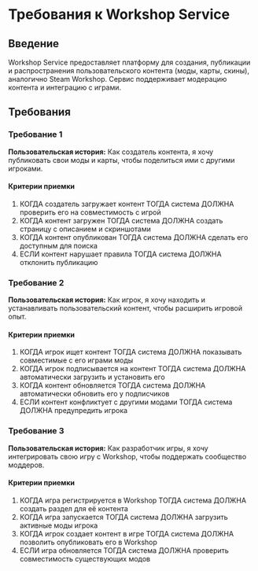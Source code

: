 # Требования к Workshop Service

## Введение

Workshop Service предоставляет платформу для создания, публикации и распространения пользовательского контента (моды, карты, скины), аналогично Steam Workshop. Сервис поддерживает модерацию контента и интеграцию с играми.

## Требования

### Требование 1

**Пользовательская история:** Как создатель контента, я хочу публиковать свои моды и карты, чтобы поделиться ими с другими игроками.

#### Критерии приемки

1. КОГДА создатель загружает контент ТОГДА система ДОЛЖНА проверить его на совместимость с игрой
2. КОГДА контент загружен ТОГДА система ДОЛЖНА создать страницу с описанием и скриншотами
3. КОГДА контент опубликован ТОГДА система ДОЛЖНА сделать его доступным для поиска
4. ЕСЛИ контент нарушает правила ТОГДА система ДОЛЖНА отклонить публикацию

### Требование 2

**Пользовательская история:** Как игрок, я хочу находить и устанавливать пользовательский контент, чтобы расширить игровой опыт.

#### Критерии приемки

1. КОГДА игрок ищет контент ТОГДА система ДОЛЖНА показывать совместимые с его играми моды
2. КОГДА игрок подписывается на контент ТОГДА система ДОЛЖНА автоматически загрузить и установить его
3. КОГДА контент обновляется ТОГДА система ДОЛЖНА автоматически обновить его у подписчиков
4. ЕСЛИ контент конфликтует с другими модами ТОГДА система ДОЛЖНА предупредить игрока

### Требование 3

**Пользовательская история:** Как разработчик игры, я хочу интегрировать свою игру с Workshop, чтобы поддержать сообщество моддеров.

#### Критерии приемки

1. КОГДА игра регистрируется в Workshop ТОГДА система ДОЛЖНА создать раздел для её контента
2. КОГДА игра запускается ТОГДА система ДОЛЖНА загрузить активные моды игрока
3. КОГДА игрок создает контент в игре ТОГДА система ДОЛЖНА позволить опубликовать его в Workshop
4. ЕСЛИ игра обновляется ТОГДА система ДОЛЖНА проверить совместимость существующих модов